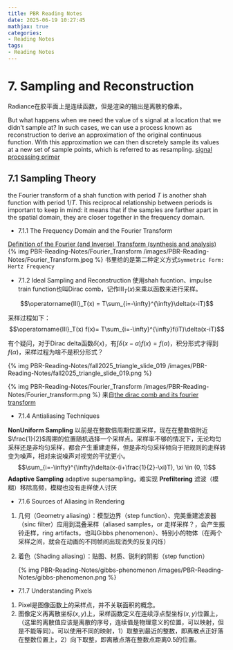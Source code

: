 ```yaml
---
title: PBR Reading Notes
date: 2025-06-19 10:27:45
mathjax: true
categories:
- Reading Notes
tags: 
- Reading Notes
---
```


# 7. Sampling and Reconstruction

Radiance在胶平面上是连续函数，但是渲染的输出是离散的像素。

 But what happens when we need the value of s signal at a location that we didn’t sample at?  In such cases, we can use a process known as reconstruction to derive an approximation of the original continuous function. With this approximation we can then discretely sample its values at a new set of sample points, which is referred to as resampling.
[signal processing primer](https://therealmjp.github.io/posts/signal-processing-primer/)


## 7.1 Sampling Theory

the Fourier transform of a shah function with period $T$ is another shah function with period $1/T$. This reciprocal relationship between periods is important to keep in mind: it means that if the samples are farther apart in the spatial domain, they are closer together in the frequency domain.

- 7.1.1 The Frequency Domain and the Fourier Transform

[Definition of the Fourier (and Inverse) Transform (synthesis and analysis)](https://lpsa.swarthmore.edu/Fourier/Xforms/FXformIntro.html)
{% img PBR-Reading-Notes/Fourier_Transform /images/PBR-Reading-Notes/Fourier_Transform.jpeg %}
书里给的是第二种定义方式`Symmetric Form: Hertz Frequency`

- 7.1.2 Ideal Sampling and Reconstruction
使用shah fucntion、impulse train function也叫Dirac comb，记作$\operatorname{III}_T(x)$来乘以函数来进行采样。

$$\operatorname{III}_T(x) = T\sum_{i=-\infty}^{\infty}\delta(x-iT)$$

采样过程如下：
$$\operatorname{III}_T(x) f(x)= T\sum_{i=-\infty}^{\infty}f(iT)\delta(x-iT)$$

有个疑问，对于Dirac delta函数$\delta(x)$，有$\int{\delta(x - \alpha)}f(x) = f(\alpha)$，积分形式才得到$f(\alpha)$，采样过程为啥不是积分形式？

<!-- https://15462.courses.cs.cmu.edu/fall2015/lecture/triangle/slide_019 -->
{% img PBR-Reading-Notes/fall2025_triangle_slide_019 /images/PBR-Reading-Notes/fall2025_triangle_slide_019.png %} 




{% img PBR-Reading-Notes/Fourier_Transform /images/PBR-Reading-Notes/Fourier_transform.png %}
来自[the dirac comb and its fourier transform](https://dspillustrations.com/pages/posts/misc/the-dirac-comb-and-its-fourier-transform.html)



- 7.1.4 Antialiasing Techniques

**NonUniform Sampling** 以前是在整数倍周期位置采样，现在在整数倍附近$\frac{1}{2}$周期的位置随机选择一个采样点。采样率不够的情况下，无论均匀采样还是非均匀采样，都会产生重建走样，但是非均匀采样倾向于把规则的走样转变为噪声，相对来说噪声对视觉的干扰更小。
  $$\sum_{i=-\infty}^{\infty}\delta(x-(i+\frac{1}{2}-\xi)T), \xi \in (0, 1)$$
**Adaptive Sampling** adaptive supersampling，难实现
**Prefiltering** 滤波（模糊）移除高频，模糊也没有走样使人讨厌
- 7.1.6 Sources of Aliasing in Rendering
1. 几何（Geometry aliasing）：模型边界（step function）、完美重建滤波器（sinc filter）应用到混叠采样（aliased samples，or 走样采样？，会产生振铃走样，ring artifacts，也叫Gibbs phenomenon）、特别小的物体（在两个采样之间，就会在动画的不同帧间出现消失的反复闪烁）
2. 着色（Shading aliasing）：贴图、材质、锐利的阴影（step function）
   
   {% img PBR-Reading-Notes/gibbs-phenomenon /images/PBR-Reading-Notes/gibbs-phenomenon.png %}

- 7.1.7 Understanding Pixels

1. Pixel是图像函数上的采样点，并不关联面积的概念。
2. 图像定义再离散坐标$(x,y)$上，采样函数定义在连续浮点型坐标$(x,y)$位置上，（这里的离散值应该是离散的序号，连续值是物理意义的位置，可以映射，但是不能等同）。可以使用不同的映射，1）取整到最近的整数，即离散点正好落在整数位置上，2）向下取整，即离散点落在整数点距离0.5的位置。